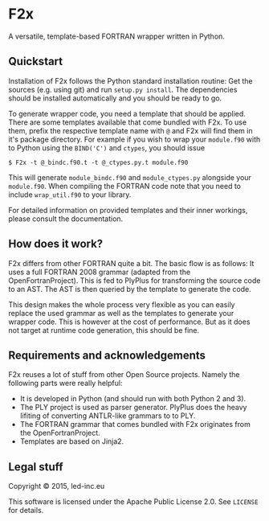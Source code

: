 # F2x
A versatile, template-based FORTRAN wrapper written in Python.

## Quickstart
Installation of F2x follows the Python standard installation routine: Get the sources (e.g. using git) and run `setup.py install`. The dependencies should be installed automatically and you should be ready to go.

To generate wrapper code, you need a template that should be applied. There are some templates available that come bundled with F2x. To use them, prefix the respective template name with `@` and F2x will find them in it's package directory. For example if you wish to wrap your `module.f90` with to Python using the `BIND('C')` and `ctypes`, you should issue

	$ F2x -t @_bindc.f90.t -t @_ctypes.py.t module.f90

This will generate `module_bindc.f90` and `module_ctypes.py` alongside your `module.f90`. When compiling the FORTRAN code note that you need to include `wrap_util.f90` to your library.

For detailed information on provided templates and their inner workings, please consult the documentation.

## How does it work?
F2x differs from other FORTRAN quite a bit. The basic flow is as follows: It uses a full FORTRAN 2008 grammar (adapted from the OpenFortranProject). This is fed to PlyPlus for transforming the source code to an AST. The AST is then queried by the template to generate the code.

This design makes the whole process very flexible as you can easily replace the used grammar as well as the templates to generate your wrapper code. This is however at the cost of performance. But as it does not target at runtime code generation, this should be fine.

## Requirements and acknowledgements
F2x reuses a lot of stuff from other Open Source projects. Namely the following parts were really helpful:

* It is developed in Python (and should run with both Python 2 and 3).
* The PLY project is used as parser generator. PlyPlus does the heavy lifiting of converting ANTLR-like grammars to to PLY.
* The FORTRAN grammar that comes bundled with F2x originates from the OpenFortranProject.
* Templates are based on Jinja2.

## Legal stuff
Copyright &copy; 2015, led-inc.eu

This software is licensed under the Apache Public License 2.0. See `LICENSE` for details.
